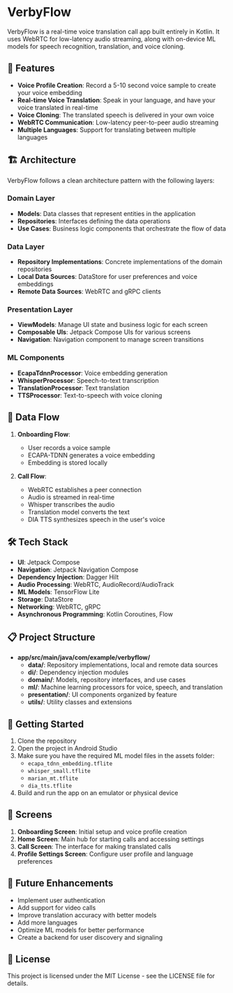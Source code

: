 # VerbyFlow

VerbyFlow is a real-time voice translation call app built entirely in Kotlin. It uses WebRTC for low-latency audio streaming, along with on-device ML models for speech recognition, translation, and voice cloning.

## 📱 Features

- **Voice Profile Creation**: Record a 5-10 second voice sample to create your voice embedding
- **Real-time Voice Translation**: Speak in your language, and have your voice translated in real-time
- **Voice Cloning**: The translated speech is delivered in your own voice
- **WebRTC Communication**: Low-latency peer-to-peer audio streaming
- **Multiple Languages**: Support for translating between multiple languages

## 🏗️ Architecture

VerbyFlow follows a clean architecture pattern with the following layers:

### Domain Layer
- **Models**: Data classes that represent entities in the application
- **Repositories**: Interfaces defining the data operations
- **Use Cases**: Business logic components that orchestrate the flow of data

### Data Layer
- **Repository Implementations**: Concrete implementations of the domain repositories
- **Local Data Sources**: DataStore for user preferences and voice embeddings
- **Remote Data Sources**: WebRTC and gRPC clients

### Presentation Layer
- **ViewModels**: Manage UI state and business logic for each screen
- **Composable UIs**: Jetpack Compose UIs for various screens
- **Navigation**: Navigation component to manage screen transitions

### ML Components
- **EcapaTdnnProcessor**: Voice embedding generation
- **WhisperProcessor**: Speech-to-text transcription
- **TranslationProcessor**: Text translation
- **TTSProcessor**: Text-to-speech with voice cloning

## 🔄 Data Flow

1. **Onboarding Flow**:
   - User records a voice sample
   - ECAPA-TDNN generates a voice embedding
   - Embedding is stored locally

2. **Call Flow**:
   - WebRTC establishes a peer connection
   - Audio is streamed in real-time
   - Whisper transcribes the audio
   - Translation model converts the text
   - DIA TTS synthesizes speech in the user's voice

## 🛠️ Tech Stack

- **UI**: Jetpack Compose
- **Navigation**: Jetpack Navigation Compose
- **Dependency Injection**: Dagger Hilt
- **Audio Processing**: WebRTC, AudioRecord/AudioTrack
- **ML Models**: TensorFlow Lite
- **Storage**: DataStore
- **Networking**: WebRTC, gRPC
- **Asynchronous Programming**: Kotlin Coroutines, Flow

## 📋 Project Structure

- **app/src/main/java/com/example/verbyflow/**
  - **data/**: Repository implementations, local and remote data sources
  - **di/**: Dependency injection modules
  - **domain/**: Models, repository interfaces, and use cases
  - **ml/**: Machine learning processors for voice, speech, and translation
  - **presentation/**: UI components organized by feature
  - **utils/**: Utility classes and extensions

## 🚀 Getting Started

1. Clone the repository
2. Open the project in Android Studio
3. Make sure you have the required ML model files in the assets folder:
   - `ecapa_tdnn_embedding.tflite`
   - `whisper_small.tflite`
   - `marian_mt.tflite`
   - `dia_tts.tflite`
4. Build and run the app on an emulator or physical device

## 📱 Screens

1. **Onboarding Screen**: Initial setup and voice profile creation
2. **Home Screen**: Main hub for starting calls and accessing settings
3. **Call Screen**: The interface for making translated calls
4. **Profile Settings Screen**: Configure user profile and language preferences

## 🔮 Future Enhancements

- Implement user authentication
- Add support for video calls
- Improve translation accuracy with better models
- Add more languages
- Optimize ML models for better performance
- Create a backend for user discovery and signaling

## 📝 License

This project is licensed under the MIT License - see the LICENSE file for details.
